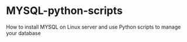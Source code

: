 # MYSQL-python-scripts
How to install MYSQL on Linux server and use Python scripts to manage your database
